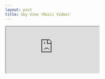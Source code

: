 ```yaml
---
layout: post
title: Sky View (Music Video)
---
```


<iframe src="https://youtu.be/XddauF\_1ZQs"></iframe>